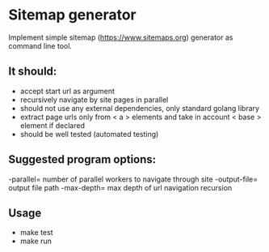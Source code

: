 # Sitemap generator

Implement simple sitemap (https://www.sitemaps.org) generator as command line tool.

## It should:
- accept start url as argument
- recursively navigate by site pages in parallel 
- should not use any external dependencies, only standard golang library
- extract page urls only from < a > elements and take in account < base > element if declared
- should be well tested (automated testing)

## Suggested program options:
-parallel=  			number of parallel workers to navigate through site
-output-file= 			output file path
-max-depth= 			max depth of url navigation recursion

## Usage
- make test
- make run